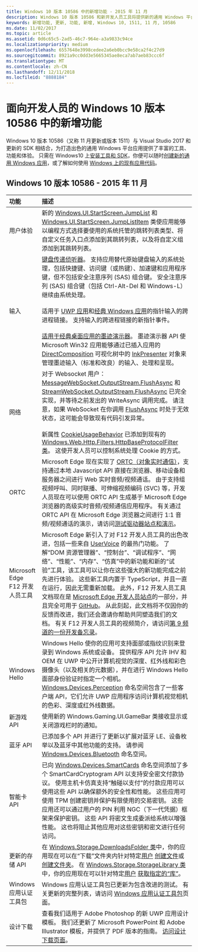 ```yaml
---
title: Windows 10 版本 10586 中的新增功能 - 2015 年 11 月
description: Windows 10 版本 10586 和新开发人员工具将提供新的通用 Windows 平台支持的工具、功能和体验。
keywords: 新增功能, 更新, 功能, 新增, Windows 10, 1511, 11 月, 10586
ms.date: 11/02/2017
ms.topic: article
ms.assetid: 0d6c65c5-2ad5-46c7-964e-a3a9833c94ce
ms.localizationpriority: medium
ms.openlocfilehash: 6557648e3998cedee2a6eb0bcc9e58ca2f4c27d9
ms.sourcegitcommit: 8921a9cc0dd3e5665345ae8eca7ab7aeb83ccc6f
ms.translationtype: MT
ms.contentlocale: zh-CN
ms.lasthandoff: 12/11/2018
ms.locfileid: "8888184"
---
```

# <a name="whats-new-in-windows-10-for-developers-build-10586"></a>面向开发人员的 Windows 10 版本 10586 中的新增功能

Windows 10 版本 10586（又称 11 月更新或版本 1511）与 Visual Studio 2017 和更新的 SDK 相结合，为打造出色的通用 Windows 平台应用提供了丰富的工具、功能和体验。 只需在 Windows10 上[安装工具和 SDK](http://go.microsoft.com/fwlink/?LinkId=821431)，你便可以随时[创建新的通用 Windows 应用](../get-started/create-uwp-apps.md)，或了解如何使用 [Windows 上的现有应用代码](../porting/index.md)。

## <a name="windows-10-build-10586---november-2015"></a>Windows 10 版本 10586 - 2015 年 11 月

功能 | 描述
 :---- | :----
 用户体验 | 新的 [Windows.UI.StartScreen.JumpList](https://msdn.microsoft.com/library/windows/apps/windows.ui.startscreen.aspx) 和 [Windows.UI.StartScreen.JumpListItem](https://msdn.microsoft.com/library/windows/apps/windows.ui.startscreen.aspx) 类使应用能够以编程方式选择要使用的系统托管的跳转列表类型、将自定义任务入口点添加到其跳转列表，以及将自定义组添加到其跳转列表。
 输入 | [键盘传递侦听器](https://msdn.microsoft.com/library/windows/apps/windows.ui.input.keyboarddeliveryinterceptor.aspx)。 支持应用替代原始键盘输入的系统处理，包括快捷键、访问键（或热键）、加速键和应用程序键，但不包括安全注意序列 (SAS) 组合键。 安全注意序列 (SAS) 组合键（包括 Ctrl-Alt-Del 和 Windows-L）继续由系统处理。 <br /><br />适用于 [UWP 应用](https://msdn.microsoft.com/library/windows/apps/windows.ui.core.corewindow.aspx)和[经典 Windows 应用](https://msdn.microsoft.com/library/windows/desktop/hh454903(v=vs.85).aspx)的指针输入的跨进程链接。 支持输入的跨进程链接的新指针事件。 <br /><br />[适用于经典桌面应用的墨迹演示器](https://msdn.microsoft.com/library/windows/desktop/mt622165(v=vs.85).aspx)。 墨迹演示器 API 使 Microsoft Win32 应用能够通过已插入应用的 [DirectComposition](https://msdn.microsoft.com/library/windows/desktop/hh437371(v=vs.85).aspx) 可视化树中的 [InkPresenter](https://msdn.microsoft.com/library/windows/desktop/windows.ui.input.inking.inkpresenter.aspx) 对象来管理墨迹输入（标准和改良）的输入、处理和呈现。
网络 | 对于 Websocket 用户：[MessageWebSocket.OutputStream.FlushAsync](https://msdn.microsoft.com/library/windows/apps/windows.storage.streams.datawriter.flushasync.aspx) 和 [StreamWebSocket.OutputStream.FlushAsync](https://msdn.microsoft.com/library/windows/apps/windows.storage.streams.datawriter.flushasync.aspx) 已完全实现，并等待之前发出的 WriteAsync 调用完成。 请注意，如果 WebSocket 在你调用 [FlushAsync](https://msdn.microsoft.com/library/windows/apps/windows.storage.streams.datawriter.flushasync.aspx) 时处于无效状态，这可能会导致现有代码引发异常。 <br /><br />新属性 [CookieUsageBehavior](https://msdn.microsoft.com/library/windows/apps/windows.web.http.filters.httpbaseprotocolfilter.aspx) 已添加到现有的 [Windows.Web.Http.Filters.HttpBaseProtocolFilter 类](https://msdn.microsoft.com/library/windows/apps/windows.web.http.filters.httpbaseprotocolfilter.aspx)。 这使开发人员可以控制系统处理 Cookie 的方式。
ORTC | Microsoft Edge 现在实现了 [ORTC（对象实时通信）](https://msdn.microsoft.com/library/mt433097(v=vs.85).aspx)，支持通过本地 Javascript API 直接在浏览器、移动设备和服务器之间进行 Web 实时音频/视频通话。 由于支持组视频呼叫、同时联播、可伸缩视频编码 (SVC) 等，开发人员现在可以使用 ORTC API 生成基于 Microsoft Edge 浏览器的高级实时音频/视频通信应用程序。 有关通过 ORTC API 在 Microsoft Edge 浏览器之间进行 1:1 音频/视频通话的演示，请访问[测试驱动器站点和演示](https://developer.microsoft.com/microsoft-edge/testdrive/demos/ortcdemo/)。
Microsoft Edge F12 开发人员工具 | Microsoft Edge 新引入了对 F12 开发人员工具的出色改进，包括一些来自 [UserVoice](https://wpdev.uservoice.com/forums/257854-microsoft-edge-developer) 的最热门功能。 了解“DOM 资源管理器”、“控制台”、“调试程序”、“网络”、“性能”、“内存”、“仿真”中的新功能和新的“试验”工具，该工具可以让你在这些强大的新功能完成之前先进行体验。 这些新工具内置于 TypeScript，并且一直在运行，因此无需重新加载。 此外，F12 开发人员工具文档现在是 [Microsoft Edge 开发人员站点](https://developer.microsoft.com/microsoft-edge/)的一部分，并且完全可用于 [GitHub](https://github.com/MicrosoftEdge/MicrosoftEdge-Documentation)。 从此刻起，此文档将不仅因你的反馈而改进，我们还会邀请你帮助共同塑造我们的文档。 有关 F12 开发人员工具的视频简介，请访问[第 9 频道的一份开发备忘录](https://channel9.msdn.com/Blogs/One-Dev-Minute/Microsoft-Edge-F12-tools)。
Windows Hello | Windows Hello 使你的应用可支持面部或指纹识别来登录到 Windows 系统或设备。 提供程序 API 允许 IHV 和 OEM 在 UWP 中公开计算机视觉的深度、红外线和彩色摄像头（以及相关的元数据），并在进行 Windows Hello 面部身份验证时指定一个相机。 [Windows.Devices.Perception](https://msdn.microsoft.com/library/windows/apps/windows.devices.perception.aspx) 命名空间包含了一些客户端 API，它们允许 UWP 应用程序访问计算机视觉相机的色彩、深度或红外线数据。
新游戏 API | 使用新的 Windows.Gaming.UI.GameBar 类接收显示或关闭游戏栏时的通知。
蓝牙 API | 已添加多个 API 并进行了更新以扩展对蓝牙 LE、设备枚举以及蓝牙中其他功能的支持。 请参阅 [Windows.Devices.Bluetooth](https://msdn.microsoft.com/library/windows/apps/windows.devices.bluetooth.aspx) 命名空间。
智能卡 API | 已向 [Windows.Devices.SmartCards](https://msdn.microsoft.com/library/windows/apps/windows.devices.smartcards.aspx) 命名空间添加了多个 SmartCardCryptogram API 以支持安全密文付款协议。 使用主机卡仿真支持“触碰以支付”的付款应用可以使用这些 API 以确保额外的安全性和性能。 这些应用可使用 TPM 创建密钥并保护有限使用的交易密钥。 这些应用还可以通过用户的 PIN 利用 NGC（下一代凭据）框架来保护密钥。 这些 API 将密文生成委派给系统以增强性能。 这也将阻止其他应用对这些密钥和密文进行任何访问。
更新的存储 API | 在 [Windows.Storage.DownloadsFolder 类](https://msdn.microsoft.com/library/windows/apps/windows.storage.downloadsfolder.aspx)中，你的应用现在可以在“下载”文件夹内针对特定[用户](https://msdn.microsoft.com/library/windows/apps/windows.system.user.aspx) [创建文件](https://msdn.microsoft.com/library/windows/apps/windows.storage.downloadsfolder.createfileforuserasync.aspx)或[创建文件夹](https://msdn.microsoft.com/library/windows/apps/windows.storage.downloadsfolder.createfolderforuserasync.aspx)。 在 [Windows.Storage.StorageLibrary 类](https://msdn.microsoft.com/library/windows/apps/windows.storage.storagelibrary.aspx)中，你的应用现在可以针对特定[用户](https://msdn.microsoft.com/library/windows/apps/windows.system.user.aspx) [获取指定的“库”](https://msdn.microsoft.com/library/windows/apps/windows.storage.storagelibrary.getlibraryforuserasync.aspx)。
Windows 应用认证工具包 | Windows 应用认证工具包已更新为包含改进的测试。 有关更新的完整列表，请访问 [Windows 应用认证工具包](https://developer.microsoft.com/windows/develop/app-certification-kit)页面。
设计下载 | 查看我们适用于 Adobe Photoshop 的新 UWP 应用设计模板。 我们还更新了 Microsoft PowerPoint 和 Adobe Illustrator 模板，并提供了 PDF 版本的指南。 [访问设计下载页面](https://developer.microsoft.com/windows/design/assets)。